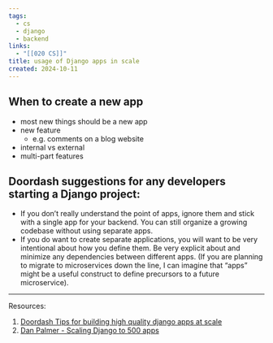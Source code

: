 ```yaml
---
tags:
  - cs
  - django
  - backend
links:
  - "[[020 CS]]"
title: usage of Django apps in scale
created: 2024-10-11
---
```


## When to create a new app

- most new things should be a new app
- new feature
    - e.g. comments on a blog website
- internal vs external
- multi-part features

## Doordash suggestions for any developers starting a Django project:

- If you don’t really understand the point of apps, ignore them and stick with a single app for your backend. You can still organize a growing codebase without using separate apps.
- If you do want to create separate applications, you will want to be very intentional about how you define them. Be very explicit about and minimize any dependencies between different apps. (If you are planning to migrate to microservices down the line, I can imagine that “apps” might be a useful construct to define precursors to a future microservice).

---

Resources:

1. [Doordash Tips for building high quality django apps at scale](https://doordash.engineering/2017/05/15/tips-for-building-high-quality-django-apps-at-scale/)
2. [Dan Palmer - Scaling Django to 500 apps](https://www.youtube.com/watch?v=NsHo-kThlqI&t=754s&ab_channel=DjangoConUS)
